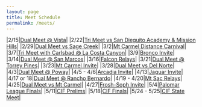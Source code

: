 ```yaml
---
layout: page
title: Meet Schedule
permalink: /meets/
---
```


|2/15|[Dual Meet @ Vista]({{site.baseurl}}//2024/VI)|
|2/22|[Tri Meet vs San Dieguito Academy & Mission Hills]({{site.baseurl}}//2024/SDA_MH)|
|2/29|[Dual Meet vs Sage Creek]({{site.baseurl}}//2024/SC)|
|3/2|[Mt Carmel Distance Carnival]({{site.baseurl}}//2024/MCDC)|
|3/7|[Tri Meet with Carlsbad @ La Costa Canyon]({{site.baseurl}}//2024/CB_LCC)|
|3/9|[Bronco Invite]({{site.baseurl}}//2024/BI)|
|3/14|[Dual Meet @ San Marcos]({{site.baseurl}}//2024/SM)|
|3/16|[Falcon Relays]({{site.baseurl}}//2024/FR)|
|3/21|[Dual Meet @ Torrey Pines]({{site.baseurl}}//2024/TP)|
|3/23|[Mt Carmel Invite]({{site.baseurl}}//2024/MCI)|
|3/28|[Dual Meet vs Del Norte]({{site.baseurl}}//2024/DN)|
|4/3|[Dual Meet @ Poway]({{site.baseurl}}//2024/PO)|
|4/5 - 4/6|[Arcadia Invite]({{site.baseurl}}//2024/AI)|
|4/13|[Jaguar Invite]({{site.baseurl}}//2024/JI)|
|4/17 or 18|[Dual Meet @ Rancho Bernardo]({{site.baseurl}}//2024/RB)|
|4/19 - 4/20|[Mt Sac Relays]({{site.baseurl}}//2024/MSR)|
|4/25|[Dual Meet vs Mt Carmel]({{site.baseurl}}//2024/MC)|
|4/27|[Frosh-Soph Invite]({{site.baseurl}}//2024/FS)|
|5/4|[Palomar League Finals]({{site.baseurl}}//2024/PLF)|
|5/11|[CIF Prelims]({{site.baseurl}}//2024/CIFP)|
|5/18|[CIF Finals]({{site.baseurl}}//2024/CIFF)|
|5/24 - 5/25|[CIF State Meet]({{site.baseurl}}//2024/CIFS)|